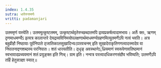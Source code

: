 ```yaml
---
index: 1.4.35
sutra: धारेरुत्तमर्णः
vritti: padamanjari
---
```


 उतममृणं यस्येति। उतममूत्कुष्टतमम्, उत्कृष्टार्थवृतेरुच्छब्दातमपि द्रव्यप्रकर्षत्वादामभावः। अर्तेः क्तः, ऋणम् ठृणमाधमर्ण्येऽ इत्यत्र कालान्तरे देयद्रव्यविनिमयोपलक्षणार्थमाधमर्ण्यग्रहणमित्युतमर्णेऽपि नत्वं भवति। अत्र बहुव्रीहौ निष्ठायाः पूर्वनिपाते ठ्जातिकालसुखादिभ्यःऽपरवचनम् इति सुखादेराकृतिगणत्वादस्मादेव वा निपातनाद्दणशब्दस्य परनिपातः। शतं धारयतीति। ठ्धृङ् अवस्थानेऽ,ध्रियमाणं स्वरूपेणावतिष्ठमानं स्वभावादप्रच्यवमानं शतं प्रयुङ्क्त इति णिच्। ग्राम इति। नन्वत्र परत्वादधिकरणसंज्ञैव भविष्यति; उतमर्णेऽपि तर्हि हेतुसञ्ज्ञा स्यात्॥